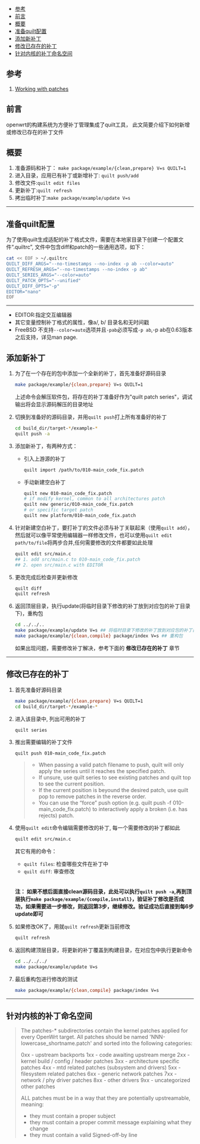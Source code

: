 
- [参考](#参考)
- [前言](#前言)
- [概要](#概要)
- [准备quilt配置](#准备quilt配置)
- [添加新补丁](#添加新补丁)
- [修改已存在的补丁](#修改已存在的补丁)
- [针对内核的补丁命名空间](#针对内核的补丁命名空间)

## 参考

1. [Working with patches](https://openwrt.org/docs/guide-developer/toolchain/use-patches-with-buildsystem)

## 前言  

openwrt的构建系统为方便补丁管理集成了quilt工具， 此文简要介绍下如何新增或修改已存在的补丁文件

## 概要

1. 准备源码和补丁： `make package/example/{clean,prepare} V=s QUILT=1`
2. 进入目录，应用已有补丁或新增补丁: `quilt push/add`
3. 修改文件:`quilt edit files`
4. 更新补丁:`quilt refresh`
5. 拷出临时补丁:`make package/example/update V=s`

-----

## 准备quilt配置

为了使用quilt生成适配的补丁格式文件，需要在本地家目录下创建一个配置文件“.quiltrc”, 文件中包含diff和patch的一些通用选项，如下：

```sh
cat << EOF > ~/.quiltrc
QUILT_DIFF_ARGS="--no-timestamps --no-index -p ab --color=auto"
QUILT_REFRESH_ARGS="--no-timestamps --no-index -p ab"
QUILT_SERIES_ARGS="--color=auto"
QUILT_PATCH_OPTS="--unified"
QUILT_DIFF_OPTS="-p"
EDITOR="nano"
EOF
```

--------

- EDITOR:指定交互编辑器
- 其它变量控制补丁格式的属性，像a/, b/ 目录名和无时间戳
- FreeBSD 不支持`--color=auto`选项并且`-pab`必须写成`-p ab`,-p ab在0.63版本之后支持，详见man page.

## 添加新补丁

1. 为了在一个存在的包中添加一个全新的补丁，首先准备好源码目录

    ```sh
    make package/example/{clean,prepare} V=s QUILT=1  
    ```

    上述命令会解压软件包，将存在的补丁准备好作为"quilt patch series"，调试输出将会显示源码解压的目录地址

2. 切换到准备好的源码目录，并用`quilt push`打上所有准备好的补丁

    ```sh
    cd build_dir/target-*/example-*
    quilt push -a
    ```

3. 添加新补丁，有两种方式：  

    - 引入上游源的补丁

        ```sh
        quilt import /path/to/010-main_code_fix.patch
        ```

    - 手动新建空白补丁

        ```sh
        quilt new 010-main_code_fix.patch
        # if modify kernel, common to all architectures patch
        quilt new generic/010-main_code_fix.patch
        # or specific target patch
        quilt new platform/010-main_code_fix.patch
        ```

4. 针对新建空白补丁，要打补丁的文件必须与补丁关联起来（使用`quilt add`），然后就可以像平常使用编辑器一样修改文件，也可以使用`quilt edit path/to/file`将两步合并,任何需要修改的文件都要如此处理
    ```sh
    quilt edit src/main.c 
    ## 1. add src/main.c to 010-main_code_fix.patch
    ## 2. open src/main.c with EDITOR
    ```

5. 更改完成后检查并更新修改

    ```sh
    quilt diff
    quilt refresh
    ```

6. 返回顶层目录，执行update(将临时目录下修改的补丁放到对应包的补丁目录下)，重构包
    
    ```sh
    cd ../../..
    make package/example/update V=s ## 将临时目录下修改的补丁放到对应包的补丁目录下
    make package/example/{clean,compile} package/index V=s ## 重构包
    ```
    如果出现问题，需要修改补丁解决，参考下面的 **修改已存在的补丁** 章节

-----------------------------------------------

## 修改已存在的补丁    

 1. 首先准备好源码目录

    ```sh
    make package/example/{clean,prepare} V=s QUILT=1
    cd build_dir/target-*/example-*
    ```

2. 进入该目录中, 列出可用的补丁

    ```sh
    quilt series
    ```

3. 推出需要编辑的补丁文件

    ```sh
    quilt push 010-main_code_fix.patch
    ```

    > - When passing a valid patch filename to push, quilt will only apply the series until it reaches the specified patch.
    > - If unsure, use quilt series to see existing patches and quilt top to see the current position.
    > - If the current position is beyound the desired patch, use quilt pop to remove patches in the reverse order.
    > - You can use the “force” push option (e.g. quilt push -f 010-main_code_fix.patch) to interactively apply a broken (i.e. has rejects) patch.

4. 使用`quilt edit`命令编辑需要修改的补丁, 每一个需要修改的补丁都如此

    ```sh
    quilt edit src/main.c
    ```  

    其它有用的命令：  
    - `quilt files`: 检查哪些文件在补丁中  
    - `quilt diff`: 审查修改  
　　

    **注： 如果不想后面直接clean源码目录，此处可以执行`quilt push -a`,再到顶层执行`make package/example/{compile,install}`，验证补丁修改是否成功，如果需要进一步修改，则返回第3步，继续修改。验证成功后直接到每6步update即可**


5. 如果修改OK了，用就`quilt refresh`更新当前修改

    ```sh
    quilt refresh
    ```

6. 返回构建顶层目录，将更新的补丁覆盖到构建目录，在对应包中执行更新命令

    ```sh
    cd ../../../
    make package/example/update V=s
    ```

7. 最后重构包进行修改的测试

    ```sh
    make package/example/{clean,compile} package/index V=s
    ```

--------------

## 针对内核的补丁命名空间
> The patches-* subdirectories contain the kernel patches applied for every OpenWrt target.
> All patches should be named 'NNN-lowercase_shortname.patch' and sorted into the following categories:
>
> 0xx - upstream backports
> 1xx - code awaiting upstream merge
> 2xx - kernel build / config / header patches
> 3xx - architecture specific patches
> 4xx - mtd related patches (subsystem and drivers)
> 5xx - filesystem related patches
> 6xx - generic network patches
> 7xx - network / phy driver patches
> 8xx - other drivers
> 9xx - uncategorized other patches
>
> ALL patches must be in a way that they are potentially upstreamable, meaning:
>
> - they must contain a proper subject
> - they must contain a proper commit message explaining what they change
> - they must contain a valid Signed-off-by line
> 


